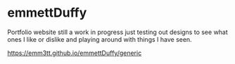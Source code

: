 # emmettDuffy
Portfolio website still a work in progress just testing out designs to see what ones I like or dislike and playing around with things I have seen.

https://emm3tt.github.io/emmettDuffy/generic

